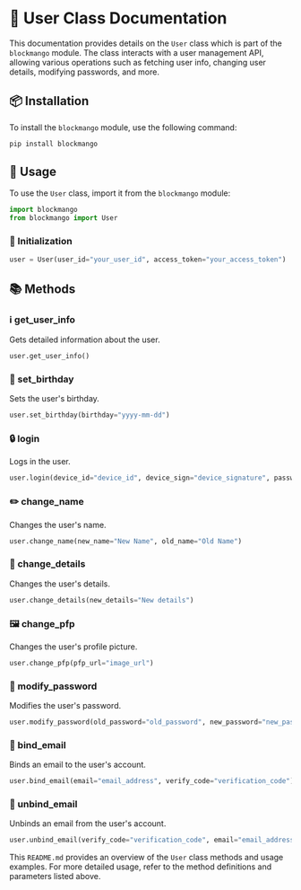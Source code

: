 # 👤 User Class Documentation

This documentation provides details on the `User` class which is part of the `blockmango` module. The class interacts with a user management API, allowing various operations such as fetching user info, changing user details, modifying passwords, and more.

## 📦 Installation

To install the `blockmango` module, use the following command:

```sh
pip install blockmango
```

## 🚀 Usage

To use the `User` class, import it from the `blockmango` module:

```python
import blockmango
from blockmango import User
```

### 🔑 Initialization

```python
user = User(user_id="your_user_id", access_token="your_access_token")
```

## 📚 Methods

### ℹ️ get_user_info
Gets detailed information about the user.

```python
user.get_user_info()
```

### 🎂 set_birthday
Sets the user's birthday.

```python
user.set_birthday(birthday="yyyy-mm-dd")
```

### 🔒 login
Logs in the user.

```python
user.login(device_id="device_id", device_sign="device_signature", password="password", userId="user_id")
```

### ✏️ change_name
Changes the user's name.

```python
user.change_name(new_name="New Name", old_name="Old Name")
```

### 📝 change_details
Changes the user's details.

```python
user.change_details(new_details="New details")
```

### 🖼️ change_pfp
Changes the user's profile picture.

```python
user.change_pfp(pfp_url="image_url")
```

### 🔑 modify_password
Modifies the user's password.

```python
user.modify_password(old_password="old_password", new_password="new_password")
```

### 📧 bind_email
Binds an email to the user's account.

```python
user.bind_email(email="email_address", verify_code="verification_code")
```

### 📧 unbind_email
Unbinds an email from the user's account.

```python
user.unbind_email(verify_code="verification_code", email="email_address")
```

This `README.md` provides an overview of the `User` class methods and usage examples. For more detailed usage, refer to the method definitions and parameters listed above.
